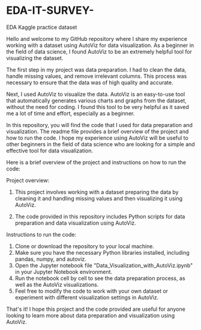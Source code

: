 # EDA-IT-SURVEY-
EDA Kaggle practice dataset
<p>Hello and welcome to my GitHub repository where I share my experience working with a dataset using AutoViz for data visualization. As a beginner in the field of data science, I found AutoViz to be an extremely helpful tool for visualizing the dataset.

The first step in my project was data preparation. I had to clean the data, handle missing values, and remove irrelevant columns. This process was necessary to ensure that the data was of high quality and accurate.

Next, I used AutoViz to visualize the data. AutoViz is an easy-to-use tool that automatically generates various charts and graphs from the dataset, without the need for coding. I found this tool to be very helpful as it saved me a lot of time and effort, especially as a beginner.

In this repository, you will find the code that I used for data preparation and visualization. The readme file provides a brief overview of the project and how to run the code. I hope my experience using AutoViz will be useful to other beginners in the field of data science who are looking for a simple and effective tool for data visualization.</p>

Here is a brief overview of the project and instructions on how to run the code:

Project overview:

  1. This project involves working with a dataset preparing the data by cleaning it and handling missing values and then visualizing it using AutoViz.

  2. The code provided in this repository includes Python scripts for data preparation and data visualization using AutoViz.
  
Instructions to run the code:

  1. Clone or download the repository to your local machine.
  2. Make sure you have the necessary Python libraries installed, including pandas, numpy, and autoviz.
  3. Open the Jupyter notebook file "Data_Visualization_with_AutoViz.ipynb" in your Jupyter Notebook environment.
  4. Run the notebook cell by cell to see the data preparation process, as well as the AutoViz visualizations.
  5. Feel free to modify the code to work with your own dataset or experiment with different visualization settings in AutoViz.
  
That's it! I hope this project and the code provided are useful for anyone looking to learn more about data preparation and visualization using AutoViz.
